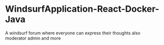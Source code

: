 # WindsurfApplication-React-Docker-Java
A windsurf forum where everyone can express their thoughts also moderator admin and more
